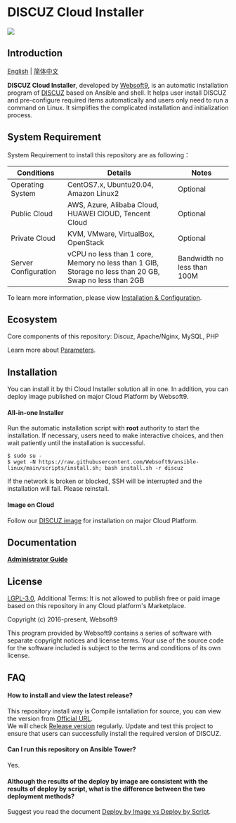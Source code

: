 # DISCUZ Cloud Installer

![](https://libs.websoft9.com/common/websott9-cloud-installer.png) 

## Introduction

[English](/README.md) | [简体中文](/README-zh.md)  

**DISCUZ Cloud Installer**, developed by [Websoft9](https://www.websoft9.com), is an automatic installation program of [DISCUZ](https://discuz.com/) based on Ansible and shell. It helps user install DISCUZ and pre-configure required items automatically and users only need to run a command on Linux. It simplifies the complicated installation and initialization process.  

## System Requirement

System Requirement to install this repository are as following：

| Conditions       | Details                               | Notes                |
| ------------------- | --------------------------------| -------------------- |
| Operating System   | CentOS7.x, Ubuntu20.04, Amazon Linux2 | Optional                 |
| Public Cloud     | AWS, Azure, Alibaba Cloud, HUAWEI ClOUD, Tencent Cloud    | Optional                 |
| Private Cloud     | KVM, VMware, VirtualBox, OpenStack    | Optional                 |
| Server Configuration | vCPU no less than 1 core, Memory no less than 1 GIB, Storage no less than 20 GB, Swap no less than 2GB |Bandwidth no less than 100M|

To learn more information, please view [Installation & Configuration](https://discuz.com/docs/Linux%20%E4%B8%BB%E6%9C%BA.html).

## Ecosystem

Core components of this repository: Discuz, Apache/Nginx, MySQL, PHP

Learn more about [Parameters](/docs/stack-components.md).

## Installation

You can install it by thi Cloud Installer solution all in one. In addition, you can deploy image published on major Cloud Platform by Websoft9.

#### All-in-one Installer

Run the automatic installation script with **root** authority to start the installation. If necessary, users need to make interactive choices, and then wait patiently until the installation is successful.

```
$ sudo su -
$ wget -N https://raw.githubusercontent.com/Websoft9/ansible-linux/main/scripts/install.sh; bash install.sh -r discuz
```

If the network is broken or blocked, SSH will be interrupted and the installation will fail. Please reinstall.

#### Image on Cloud 

Follow our [DISCUZ image](https://apps.websoft9.com/discuz) for installation on major Cloud Platform.

## Documentation

**[Administrator Guide](https://support.websoft9.com/docs/discuz)** 

## License

[LGPL-3.0](/License.md), Additional Terms: It is not allowed to publish free or paid image based on this repository in any Cloud platform's Marketplace.

Copyright (c) 2016-present, Websoft9

This program provided by Websoft9 contains a series of software with separate copyright notices and license terms. Your use of the source code for the software included is subject to the terms and conditions of its own license.

## FAQ

#### How to install and view the latest release?

This repository install way is Compile isntallation for source, you can  view the version from [Official URL](https://discuz.com/docs/%E6%9B%B4%E6%96%B0%E8%AE%B0%E5%BD%95.html).  
We will check [Release version](https://github.com/Websoft9/ansible-discuz/releases) regularly. Update and test this project to ensure that users can successfully install the required version of DISCUZ.

#### Can I run this repository on Ansible Tower? 

Yes.

#### Although the results of the deploy by image are consistent with the results of deploy by script, what is the difference between the two deployment methods?

Suggest you read the document [Deploy by Image vs Deploy by Script](https://support.websoft9.com/docs/faq/bz-product.html#deployment-comparison).

